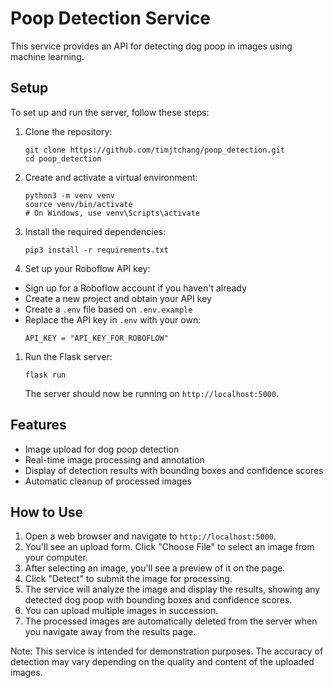 # Poop Detection Service

This service provides an API for detecting dog poop in images using machine learning.

## Setup

To set up and run the server, follow these steps:

1. Clone the repository:
   ```
   git clone https://github.com/timjtchang/poop_detection.git
   cd poop_detection
   ```
2. Create and activate a virtual environment:
   ```
   python3 -m venv venv
   source venv/bin/activate
   # On Windows, use venv\Scripts\activate
   ```
3. Install the required dependencies:
   ```
   pip3 install -r requirements.txt
   ```
4. Set up your Roboflow API key:

- Sign up for a Roboflow account if you haven't already
- Create a new project and obtain your API key
- Create a `.env` file based on `.env.example`
- Replace the API key in `.env` with your own:
  ```
  API_KEY = "API_KEY_FOR_ROBOFLOW"
  ```

1. Run the Flask server:
   ```
   flask run
   ```
   The server should now be running on `http://localhost:5000`.

## Features

- Image upload for dog poop detection
- Real-time image processing and annotation
- Display of detection results with bounding boxes and confidence scores
- Automatic cleanup of processed images

## How to Use

1. Open a web browser and navigate to `http://localhost:5000`.
2. You'll see an upload form. Click "Choose File" to select an image from your computer.
3. After selecting an image, you'll see a preview of it on the page.
4. Click "Detect" to submit the image for processing.
5. The service will analyze the image and display the results, showing any detected dog poop with bounding boxes and confidence scores.
6. You can upload multiple images in succession.
7. The processed images are automatically deleted from the server when you navigate away from the results page.

Note: This service is intended for demonstration purposes. The accuracy of detection may vary depending on the quality and content of the uploaded images.
